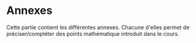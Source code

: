# Annexes

Cette partie contient les différentes annexes. Chacune d'elles permet de préciser/compléter des points mathématique introduit dans le cours.
